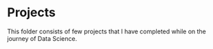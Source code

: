 # Projects
This folder consists of few projects that I have completed while on the journey of Data Science.
